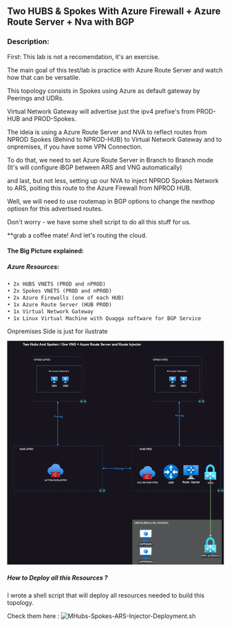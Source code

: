 
## Two HUBS & Spokes With Azure Firewall + Azure Route Server + Nva with BGP
### Description:

First: This lab is not a recomendation, it's an exercise. 

The main goal of this test/lab is practice with Azure Route Server and watch how that can be versatile. 

This topology consists in Spokes using Azure as default gateway by Peerings and UDRs. 

Virtual Network Gateway will advertise just the ipv4 prefixe's from PROD-HUB and PROD-Spokes. 

The ideia is using a Azure Route Server and NVA to reflect routes from NPROD Spokes (Behind to NPROD-HUB) to Virtual Network Gateway and to onpremises, if you have some VPN Connection. 

To do that, we need to set Azure Route Server in Branch to Branch mode (It's will configure iBGP between ARS and VNG automatically) 

and last, but not less, setting up our NVA to inject NPROD Spokes Network to ARS, poiting this route to the Azure Firewall from NPROD HUB. 

Well, we will need to use routemap in BGP options to change the nexthop optiosn for this advertised routes. 

Don't  worry - we have some shell script to do all this stuff for us. 

**grab a coffee mate! And let's routing the cloud. 

#### The Big Picture explained: 

##### Azure Resources:
    • 2x HUBS VNETS (PROD and nPROD) 
    • 2x Spokes VNETS (PROD and nPROD)
    • 2x Azure Firewalls (one of each HUB)
    • 1x Azure Route Server (HUB PROD) 
    • 1x Virtual Network Gateway
    • 1x Linux Virtual Machine with Quagga software for BGP Service
    
Onpremises Side is just for ilustrate

![Diagram](../Images/github-Multihub-and-SingleSpokes.png)


##### How to Deploy all this Resources ?

I wrote a shell script that will deploy all resources needed to build this topology. 

Check them here : ![MHubs-Spokes-ARS-Injector-Deployment.sh]()











